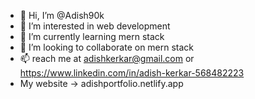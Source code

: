 - 👋 Hi, I’m @Adish90k
- 👀 I’m interested in web development
- 🌱 I’m currently learning mern stack
- 💞️ I’m looking to collaborate on mern stack
- 📫 reach me at adishkerkar@gmail.com or https://www.linkedin.com/in/adish-kerkar-568482223
- My website -> adishportfolio.netlify.app
<!---
Adish90k/Adish90k is a ✨ special ✨ repository because its `README.md` (this file) appears on your GitHub profile.
You can click the Preview link to take a look at your changes.
--->
